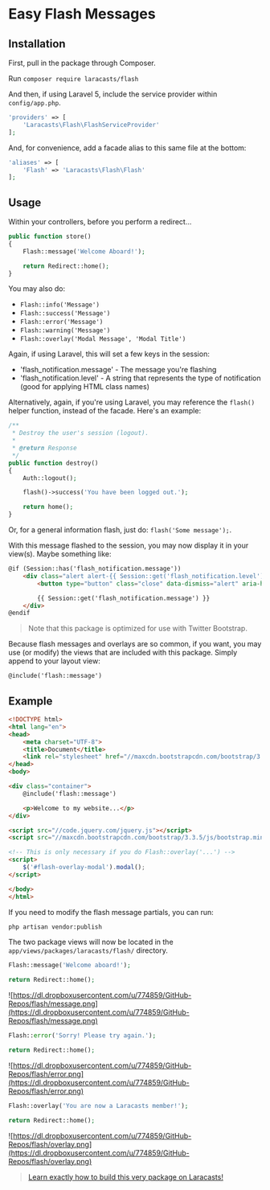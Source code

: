 # Easy Flash Messages

## Installation

First, pull in the package through Composer.

Run `composer require laracasts/flash`

And then, if using Laravel 5, include the service provider within `config/app.php`.

```php
'providers' => [
    'Laracasts\Flash\FlashServiceProvider'
];
```

And, for convenience, add a facade alias to this same file at the bottom:

```php
'aliases' => [
    'Flash' => 'Laracasts\Flash\Flash'
];
```

## Usage

Within your controllers, before you perform a redirect...

```php
public function store()
{
    Flash::message('Welcome Aboard!');

    return Redirect::home();
}
```

You may also do:

- `Flash::info('Message')`
- `Flash::success('Message')`
- `Flash::error('Message')`
- `Flash::warning('Message')`
- `Flash::overlay('Modal Message', 'Modal Title')`

Again, if using Laravel, this will set a few keys in the session:

- 'flash_notification.message' - The message you're flashing
- 'flash_notification.level' - A string that represents the type of notification (good for applying HTML class names)

Alternatively, again, if you're using Laravel, you may reference the `flash()` helper function, instead of the facade. Here's an example:

```php
/**
 * Destroy the user's session (logout).
 *
 * @return Response
 */
public function destroy()
{
    Auth::logout();

    flash()->success('You have been logged out.');

    return home();
}
```

Or, for a general information flash, just do: `flash('Some message');`.

With this message flashed to the session, you may now display it in your view(s). Maybe something like:

```html
@if (Session::has('flash_notification.message'))
    <div class="alert alert-{{ Session::get('flash_notification.level') }}">
        <button type="button" class="close" data-dismiss="alert" aria-hidden="true">&times;</button>

        {{ Session::get('flash_notification.message') }}
    </div>
@endif
```

> Note that this package is optimized for use with Twitter Bootstrap.

Because flash messages and overlays are so common, if you want, you may use (or modify) the views that are included with this package. Simply append to your layout view:

```html
@include('flash::message')
```

## Example

 
```html
<!DOCTYPE html>
<html lang="en">
<head>
    <meta charset="UTF-8">
    <title>Document</title>
    <link rel="stylesheet" href="//maxcdn.bootstrapcdn.com/bootstrap/3.3.5/css/bootstrap.min.css">
</head>
<body>

<div class="container">
    @include('flash::message')

    <p>Welcome to my website...</p>
</div>

<script src="//code.jquery.com/jquery.js"></script>
<script src="//maxcdn.bootstrapcdn.com/bootstrap/3.3.5/js/bootstrap.min.js"></script>

<!-- This is only necessary if you do Flash::overlay('...') -->
<script>
    $('#flash-overlay-modal').modal();
</script>

</body>
</html>
```

If you need to modify the flash message partials, you can run:

```bash
php artisan vendor:publish
```

The two package views will now be located in the `app/views/packages/laracasts/flash/` directory.

```php
Flash::message('Welcome aboard!');

return Redirect::home();
```

![https://dl.dropboxusercontent.com/u/774859/GitHub-Repos/flash/message.png](https://dl.dropboxusercontent.com/u/774859/GitHub-Repos/flash/message.png)

```php
Flash::error('Sorry! Please try again.');

return Redirect::home();
```

![https://dl.dropboxusercontent.com/u/774859/GitHub-Repos/flash/error.png](https://dl.dropboxusercontent.com/u/774859/GitHub-Repos/flash/error.png)

```php
Flash::overlay('You are now a Laracasts member!');

return Redirect::home();
```

![https://dl.dropboxusercontent.com/u/774859/GitHub-Repos/flash/overlay.png](https://dl.dropboxusercontent.com/u/774859/GitHub-Repos/flash/overlay.png)

> [Learn exactly how to build this very package on Laracasts!](https://laracasts.com/lessons/flexible-flash-messages)
